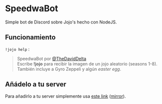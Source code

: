 # SpeedwaBot
Simple bot de Discord sobre Jojo's hecho con NodeJS.

## Funcionamiento
`!jojo help` :

> SpeedwaBot por [@TheDavidDelta]()  
> Escribe **!jojo** para recibir la imagen de un jojo aleatorio (seasons 1-8).  
> También incluye a Gyro Zeppeli y algún *easter egg*.  

## Añádelo a tu server
Para añadirlo a tu server simplemente usa [este link](http://bots.thedaviddelta.tk/SpeedwaBot) ([mirror](https://discordapp.com/oauth2/authorize?client_id=644640871400210464&scope=bot&permissions=10240)).
